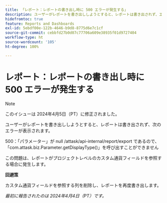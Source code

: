 ```yaml
---
title: 「レポート：レポートの書き出し時に 500 エラーが発生する」
description: ユーザーがレポートを書き出ししようとすると、レポートは書き出されず、エラーが表示されます。回避策はあります。
hidefromtoc: true
feature: Reports and Dashboards
exl-id: 5ebdf00e-122b-4646-b9d8-8775d6e7c1cf
source-git-commit: cebbfd27b0d07c77706a609e38935f01d9727404
workflow-type: ht
source-wordcount: '105'
ht-degree: 100%

---
```


# レポート：レポートの書き出し時に 500 エラーが発生する

>[!NOTE]
>
>このイシューは 2024年4月5日（PT）に修正されました。

ユーザーがレポートを書き出ししようとすると、レポートは書き出されず、次のエラーが表示されます。

500：「パラメーター」が null /attask/api-internal/report/export であるので、「com.attask.biz.Parameter.getDisplayType()」を呼び出すことができません

この問題は、レポートがプロジェクトレベルのカスタム通貨フィールドを参照する場合に発生します。

**回避策**

カスタム通貨フィールドを参照する列を削除し、レポートを再度書き出します。

_最初に報告されたのは 2024年4月4日（PT）です。_
